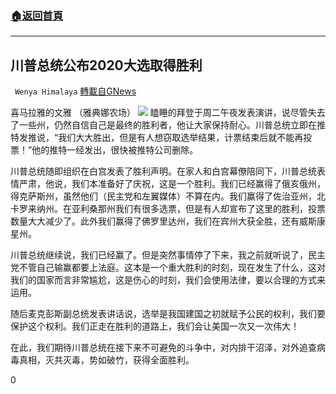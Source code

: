 ###  [:house:返回首頁](https://github.com/ourhimalayas/txt)
---

## 川普总统公布2020大选取得胜利
` Wenya Himalaya` [轉載自GNews](https://gnews.org/zh-hans/526856/)

喜马拉雅的文雅 （雅典娜农场）
![]()![](https://gnews-media-offload.s3.amazonaws.com/wp-content/uploads/2020/11/04024752/donald-trump-panama-city-fla-removebg-preview.jpg)
瞌睡的拜登于周二午夜发表演讲，说尽管失去了一些州，仍然自信自己是最终的胜利者，他让大家保持耐心。川普总统立即在推特发推说，“我们大大胜出，但是有人想窃取选举结果，计票结束后就不能再投票！”他的推特一经发出，很快被推特公司删除。

川普总统随即组织在白宫发表了胜利声明。在家人和白宫幕僚陪同下，川普总统表情严肃，他说，我们本准备好了庆祝，这是一个胜利。我们已经赢得了俄亥俄州，得克萨斯州，虽然他们（民主党和左翼媒体）不算在内。我们赢得了佐治亚州，北卡罗来纳州。在亚利桑那州我们有很多选票，但是有人却宣布了这里的胜利，投票数量大大减少了。此外我们赢得了佛罗里达州，我们在宾州大获全胜，还有威斯康星州。

川普总统继续说，我们已经赢了。但是突然事情停了下来，我之前就听说了，民主党不管自己输赢都要上法庭。这本是一个重大胜利的时刻，现在发生了什么，这对我们的国家而言非常尴尬，这是伤心的时刻，我们会使用法律，要以合理的方式来运用。

随后麦克彭斯副总统发表讲话说，选举是我国建国之初就赋予公民的权利，我们要保护这个权利。我们正走在胜利的道路上，我们会让美国一次又一次伟大！

在此，我们期待川普总统在接下来不可避免的斗争中，对内排干沼泽，对外追查病毒真相，灭共灭毒，势如破竹，获得全面胜利。

0
